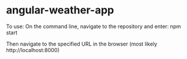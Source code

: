 # angular-weather-app

To use:
On the command line, navigate to the repository and enter:
npm start

Then navigate to the specified URL in the browser (most likely http://localhost:8000)